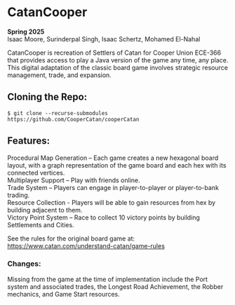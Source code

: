 # CatanCooper

**Spring 2025**  
Isaac Moore, Surinderpal Singh, Isaac Schertz, Mohamed El-Nahal  

CatanCooper is recreation of Settlers of Catan for Cooper Union ECE-366 that provides access to play a Java version of the game any time, any place. This digital adaptation of the classic board game involves strategic resource management, trade, and expansion.  

## Cloning the Repo:
```$ git clone --recurse-submodules https://github.com/CooperCatan/cooperCatan```

## Features:

Procedural Map Generation – Each game creates a new hexagonal board layout, with a graph representation of the game board and each hex with its connected vertices.  
Multiplayer Support – Play with friends online.  
Trade System – Players can engage in player-to-player or player-to-bank trading.  
Resource Collection - Players will be able to gain resources from hex by building adjacent to them.  
Victory Point System – Race to collect 10 victory points by building Settlements and Cities.  
  
See the rules for the original board game at: https://www.catan.com/understand-catan/game-rules  

### Changes:

Missing from the game at the time of implementation include the Port system and associated trades, the Longest Road Achievement, the Robber mechanics, and Game Start resources. 